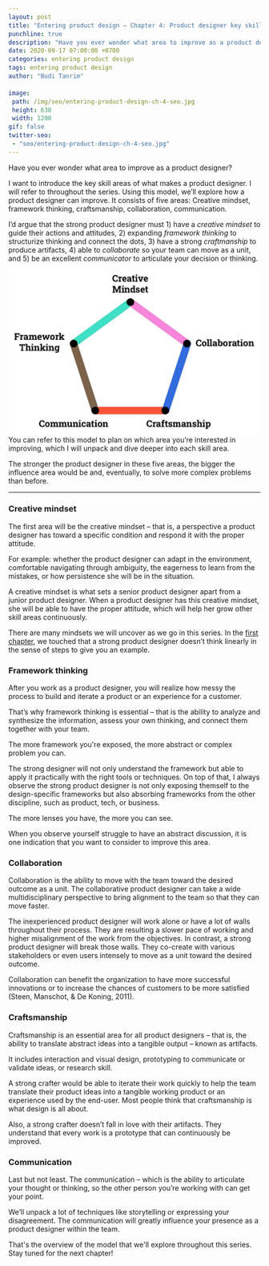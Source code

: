 ```yaml
---
layout: post
title: "Entering product design – Chapter 4: Product designer key skill areas"
punchline: true
description: "Have you ever wonder what area to improve as a product designer? I want to introduce the key skill areas of what makes a product designer. It consists of five areas: Creative mindset, framework thinking, craftsmanship, collaboration, communication."
date: 2020-09-17 07:00:00 +0700
categories: entering product design
tags: entering product design
author: "Budi Tanrim"

image:
 path: /img/seo/entering-product-design-ch-4-seo.jpg
 height: 630
 width: 1200
gif: false
twitter-seo: 
 - "seo/entering-product-design-ch-4-seo.jpg"
---
```


Have you ever wonder what area to improve as a product designer?

I want to introduce the key skill areas of what makes a product designer. I will refer to throughout the series. Using this model, we’ll explore how a product designer can improve. It consists of five areas: Creative mindset, framework thinking, craftsmanship, collaboration, communication.

I’d argue that the strong product designer must 1) have a _creative mindset_ to guide their actions and attitudes, 2) expanding _framework thinking_ to structurize thinking and connect the dots, 3) have a strong _craftmanship_ to  produce artifacts, 4) able to _collaborate_ so your team can move as a unit, and 5) be an excellent _communicator_ to articulate your decision or thinking.

<img src="/img/entering-product-design/key-skill-areas-model.jpg" alt="Key skill areas for product designers" class="l--center m-t-s">

<br/>
You can refer to this model to plan on which area you’re interested in improving, which I will unpack and dive deeper into each skill area.

The stronger the product designer in these five areas, the bigger the influence area would be and, eventually, to solve more complex problems than before.

---

### Creative mindset
The first area will be the creative mindset – that is, a perspective a product designer has toward a specific condition and respond it with the proper attitude.

For example: whether the product designer can adapt in the environment, comfortable navigating through ambiguity, the eagerness to learn from the mistakes, or how persistence she will be in the situation.

A creative mindset is what sets a senior product designer apart from a junior product designer. When a product designer has this creative mindset, she will be able to have the proper attitude, which will help her grow other skill areas continuously.

There are many mindsets we will uncover as we go in this series. In the [first chapter](/2020//principles-over-steps), we touched that a strong product designer doesn’t think linearly in the sense of steps to give you an example.

### Framework thinking
After you work as a product designer, you will realize how messy the process to build and iterate a product or an experience for a customer.

That’s why framework thinking is essential – that is the ability to analyze and synthesize the information, assess your own thinking, and connect them together with your team.

The more framework you're exposed, the more abstract or complex problem you can.

The strong designer will not only understand the framework but able to apply it practically with the right tools or techniques. On top of that, I always observe the strong product designer is not only exposing themself to the design-specific frameworks but also absorbing frameworks from the other discipline, such as product, tech, or business.

The more lenses you have, the more you can see.

When you observe yourself struggle to have an abstract discussion, it is one indication that you want to consider to improve this area.

### Collaboration
Collaboration is the ability to move with the team toward the desired outcome as a unit. The collaborative product designer can take a wide multidisciplinary perspective to bring alignment to the team so that they can move faster.

The inexperienced product designer will work alone or have a lot of walls throughout their process. They are resulting a slower pace of working and higher misalignment of the work from the objectives. In contrast, a strong product designer will break those walls. They co-create with various stakeholders or even users intensely to move as a unit toward the desired outcome.

Collaboration can benefit the organization to have more successful innovations or to increase the chances of customers to be more satisfied (Steen, Manschot, & De Koning, 2011).

### Craftsmanship
Craftsmanship is an essential area for all product designers – that is, the ability to translate abstract ideas into a tangible output – known as artifacts.

It includes interaction and visual design, prototyping to communicate or validate ideas, or research skill.

A strong crafter would be able to iterate their work quickly to help the team translate their product ideas into a tangible working product or an experience used by the end-user. Most people think that craftsmanship is what design is all about.

Also, a strong crafter doesn’t fall in love with their artifacts. They understand that every work is a prototype that can continuously be improved.

### Communication
Last but not least. The communication – which is the ability to articulate your thought or thinking, so the other person you’re working with can get your point. 

We’ll unpack a lot of techniques like storytelling or expressing your disagreement. The communication will greatly influence your presence as a product designer within the team.

That's the overview of the model that we'll explore throughout this series. Stay tuned for the next chapter!


